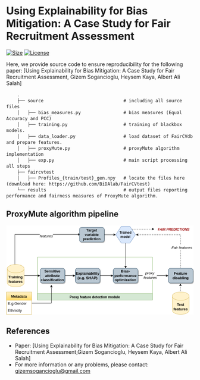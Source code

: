 # Using Explainability for Bias Mitigation: A Case Study for Fair Recruitment Assessment
[![Size](https://img.shields.io/github/repo-size/gizemsogancioglu/expl-bias-mitigation)](https://img.shields.io/github/repo-size/gizemsogancioglu/expl-bias-mitigation)
[![License](https://img.shields.io/github/license/gizemsogancioglu/expl-bias-mitigation)](https://img.shields.io/github/license/gizemsogancioglu/expl-bias-mitigation)

Here, we provide source code to ensure reproducibility for the following paper: [Using Explainability for Bias Mitigation: A Case Study for Fair Recruitment Assessment, Gizem Sogancioglu, Heysem Kaya, Albert Ali Salah]

        .
        ├── source                              # including all source files                 
        │   ├── bias_measures.py                # bias measures (Equal Accuracy and PCC)
        │   ├── training.py                     # training of blackbox models. 
        │   ├── data_loader.py                  # load dataset of FairCVdb and prepare features.
        │   ├── proxyMute.py                    # proxyMute algorithm implementation
        │   ├── exp.py                          # main script processing all steps 
        ├── faircvtest                         
        │   ├── Profiles_{train/test}_gen.npy   # locate the files here (download here: https://github.com/BiDAlab/FairCVtest) 
        └── results                             # output files reporting performance and fairness measures of ProxyMute algorithm. 

## ProxyMute algorithm pipeline

![Alt text](pipeline.png?raw=true "The proposed bias mitigation pipeline (ProxyMute) using feature attribution-based explainability method.")

## References
* Paper: [Using Explainability for Bias Mitigation: A Case Study for Fair Recruitment Assessment,Gizem Sogancioglu, Heysem Kaya, Albert Ali Salah]
* For more information or any problems, please contact: gizemsogancioglu@gmail.com
